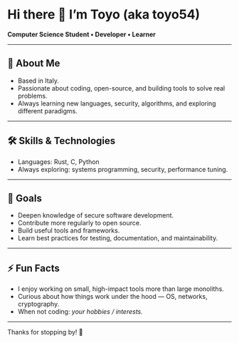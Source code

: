 # Hi there 👋 I’m Toyo (aka toyo54)

**Computer Science Student • Developer • Learner**

---

## 🔭 About Me

- Based in Italy.  
- Passionate about coding, open-source, and building tools to solve real problems.  
- Always learning new languages, security, algorithms, and exploring different paradigms.

---

## 🛠 Skills & Technologies

- Languages: Rust, C, Python
- Always exploring: systems programming, security, performance tuning.

---

## 🎯 Goals

- Deepen knowledge of secure software development.  
- Contribute more regularly to open source.  
- Build useful tools and frameworks.  
- Learn best practices for testing, documentation, and maintainability.

---

## ⚡ Fun Facts

- I enjoy working on small, high-impact tools more than large monoliths.  
- Curious about how things work under the hood — OS, networks, cryptography.  
- When not coding: *your hobbies / interests.*

---

Thanks for stopping by! 🚀  
